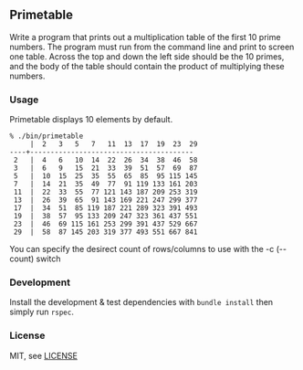 ## Primetable

Write a program that prints out a multiplication table of the first 10 prime numbers.
The program must run from the command line and print to screen one table.
Across the top and down the left side should be the 10 primes, and the body of the table should contain the product of multiplying these numbers.

### Usage

Primetable displays 10 elements by default.

```
% ./bin/primetable
     |  2   3   5   7   11  13  17  19  23  29
----+----------------------------------------
 2   |  4   6   10  14  22  26  34  38  46  58
 3   |  6   9   15  21  33  39  51  57  69  87
 5   |  10  15  25  35  55  65  85  95 115 145
 7   |  14  21  35  49  77  91 119 133 161 203
 11  |  22  33  55  77 121 143 187 209 253 319
 13  |  26  39  65  91 143 169 221 247 299 377
 17  |  34  51  85 119 187 221 289 323 391 493
 19  |  38  57  95 133 209 247 323 361 437 551
 23  |  46  69 115 161 253 299 391 437 529 667
 29  |  58  87 145 203 319 377 493 551 667 841
```

You can specify the desirect count of rows/columns to use with the -c (--count) switch

### Development

Install the development & test dependencies with `bundle install` then simply run `rspec`.

### License

MIT, see [LICENSE](https://github.com/hubb/primetable/blob/master/LICENSE)